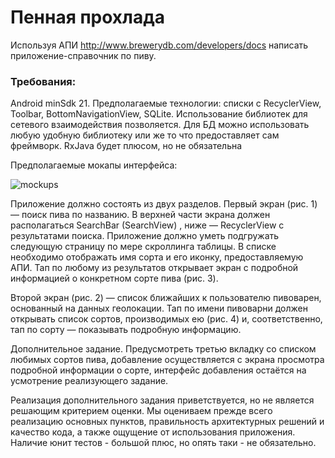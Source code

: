 # Пенная прохлада

Используя АПИ http://www.brewerydb.com/developers/docs написать приложение-справочник по пиву. 

### Требования: 
Android minSdk 21.
Предполагаемые технологии: списки с RecyclerView, Toolbar, BottomNavigationView, SQLite. Использование библиотек для сетевого взаимодействия позволяется. Для БД можно использовать любую удобную библиотеку или же то что предоставляет сам фреймворк.   RxJava будет плюсом, но не обязательна

Предполагаемые мокапы интерфейса:

![mockups](https://lh5.googleusercontent.com/piwRR2q3VS1QF_j8AR5VzEMR35x57Gi4ez6bHGm7-5we56_qNullwQpTJb8EYMbef5j9onuS19wyNPfkjygu684Hd1-UIi7ll7xA_GqWQXo1TU9EpZ3OQcSPDYdcU642DdDwvSy9)

Приложение должно состоять из двух разделов. 
Первый экран (рис. 1) — поиск пива по названию. В верхней части экрана должен располагаться SearchBar (SearchView) , ниже — RecyclerView с результатами поиска. Приложение должно уметь подгружать следующую страницу по мере скроллинга таблицы. В списке необходимо отображать имя сорта и его иконку, предоставляемую АПИ. Тап по любому из результатов открывает экран с подробной информацией о конкретном сорте пива (рис. 3).

Второй экран (рис. 2) — список ближайших к пользователю пивоварен, основанный на данных геолокации. Тап по имени пивоварни должен открывать список сортов, производимых ею (рис. 4) и, соответственно, тап по сорту — показывать подробную информацию.

Дополнительное задание. Предусмотреть третью вкладку со списком любимых сортов пива, добавление осуществляется с экрана просмотра подробной информации о сорте, интерфейс добавления остаётся на усмотрение реализующего задание.

Реализация дополнительного задания приветствуется, но не является решающим критерием оценки. Мы оцениваем прежде всего реализацию основных пунктов, правильность архитектурных решений и качество кода, а также ощущение от использования приложения.
Наличие юнит тестов - большой плюс, но опять таки - не обязательно.